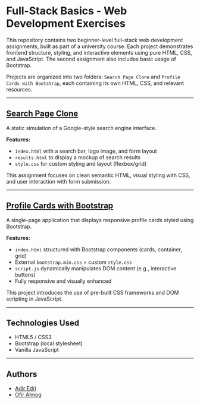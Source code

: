 # Full-Stack Basics - Web Development Exercises

This repository contains two beginner-level full-stack web development assignments, built as part of a university course. Each project demonstrates frontend structure, styling, and interactive elements using pure HTML, CSS, and JavaScript. The second assignment also includes basic usage of Bootstrap.

Projects are organized into two folders: `Search Page Clone` and `Profile Cards with Bootstrap`, each containing its own HTML, CSS, and relevant resources.

---

## [Search Page Clone](https://github.com/adiredri/Basic-Full-Stack/tree/main/WORK1)

A static simulation of a Google-style search engine interface.

**Features:**
- `index.html` with a search bar, logo image, and form layout  
- `results.html` to display a mockup of search results  
- `style.css` for custom styling and layout (flexbox/grid)  

This assignment focuses on clean semantic HTML, visual styling with CSS, and user interaction with form submission.

---

## [Profile Cards with Bootstrap](https://github.com/adiredri/Basic-Full-Stack/tree/main/WORK2)

A single-page application that displays responsive profile cards styled using Bootstrap.

**Features:**
- `index.html` structured with Bootstrap components (cards, container, grid)  
- External `bootstrap.min.css` + custom `style.css`  
- `script.js` dynamically manipulates DOM content (e.g., interactive buttons)  
- Fully responsive and visually enhanced

This project introduces the use of pre-built CSS frameworks and DOM scripting in JavaScript.

---

## Technologies Used

- HTML5 / CSS3  
- Bootstrap (local stylesheet)  
- Vanilla JavaScript

---

## Authors

- [Adir Edri](https://github.com/adiredri)
- [Ofir Almog](https://github.com/Ofigu)

